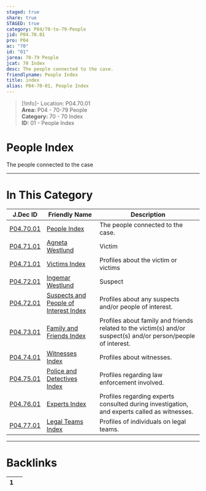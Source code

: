 ```yaml
---  
staged: true  
share: true  
STAGED: true  
category: P04/70-to-79-People  
jid: P04.70.01  
pro: P04  
ac: "70"  
id: "01"  
jarea: 70-79 People  
jcat: 70 Index  
desc: The people connected to the case.  
friendlyname: People Index  
title: index  
alias: P04-70-01, People Index  
---  
```

  
>[!info]- Location: P04.70.01  
>**Area:** P04 - 70-79 People  
>**Category:** 70 - 70 Index  
>**ID:** 01 - People Index  
  
# People Index  
  
The people connected to the case  
  
  
  
---  
# In This Category  
  
| J.Dec ID                                                                                                                | Friendly Name                                                                                                                         | Description                                                                                                    |  
| ----------------------------------------------------------------------------------------------------------------------- | ------------------------------------------------------------------------------------------------------------------------------------- | -------------------------------------------------------------------------------------------------------------- |  
| [P04.70.01](index.md)                                                  | [People Index](index.md)                                                             | The people connected to the case.                                                                              |  
| [P04.71.01](./71-Victims/01-Agneta-Westlund.md)                          | [Agneta Westlund](./71-Victims/01-Agneta-Westlund.md)                                  | Victim                                                                                                         |  
| [P04.71.01](./71-Victims/index.md)                                       | [Victims Index](./71-Victims/index.md)                                                 | Profiles about the victim or victims                                                                           |  
| [P04.72.01](./72-Suspects-and-People-of-Interest/01-Ingemar-Westlund.md) | [Ingemar Westlund](./72-Suspects-and-People-of-Interest/01-Ingemar-Westlund.md)        | Suspect                                                                                                        |  
| [P04.72.01](./72-Suspects-and-People-of-Interest/index.md)               | [Suspects and People of Interest Index](./72-Suspects-and-People-of-Interest/index.md) | Profiles about any suspects and/or people of interest.                                                         |  
| [P04.73.01](./73-Family-and-Friends/index.md)                            | [Family and Friends Index](./73-Family-and-Friends/index.md)                           | Profiles about family and friends related to the victim(s) and/or suspect(s) and/or person/people of interest. |  
| [P04.74.01](./74-Witnesses/index.md)                                     | [Witnesses Index](./74-Witnesses/index.md)                                             | Profiles about witnesses.                                                                                      |  
| [P04.75.01](./75-Police-and-Detectives/index.md)                         | [Police and Detectives Index](./75-Police-and-Detectives/index.md)                     | Profiles regarding law enforcement involved.                                                                   |  
| [P04.76.01](./76-Experts/index.md)                                       | [Experts Index](./76-Experts/index.md)                                                 | Profiles regarding experts consulted during investigation, and experts called as witnesses.                    |  
| [P04.77.01](./77-Legal-Teams/index.md)                                   | [Legal Teams Index](./77-Legal-Teams/index.md)                                         | Profiles of individuals on legal teams.                                                                        |  
  
  
---  
# Backlinks  
<div><table class="dataview table-view-table"><thead class="table-view-thead"><tr class="table-view-tr-header"><th class="table-view-th"><span></span><span class="dataview small-text">1</span></th><th class="table-view-th"><span></span></th></tr></thead><tbody class="table-view-tbody"></tbody></table></div>